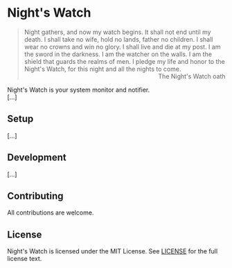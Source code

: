 # Night's Watch
> Night gathers, and now my watch begins. It shall not end until my death. I shall take no wife, hold no lands, father no children. I shall wear no crowns and win no glory. I shall live and die at my post. I am the sword in the darkness. I am the watcher on the walls. I am the shield that guards the realms of men. I pledge my life and honor to the Night's Watch, for this night and all the nights to come.<br>
<span style="float: right">The Night's Watch oath</span><br>

Night's Watch is your system monitor and notifier.  
[...]

## Setup
[...]

## Development
[...]

## Contributing
All contributions are welcome.

## License
Night's Watch is licensed under the MIT License. See [LICENSE](https://github.com/lnquy/nights-watch/blob/master/LICENSE) for the full license text.